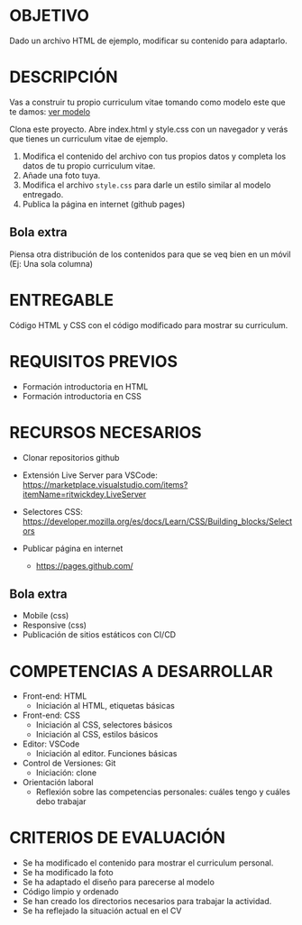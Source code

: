 OBJETIVO
========

Dado un archivo HTML de ejemplo, modificar su contenido para adaptarlo.

DESCRIPCIÓN
===========

Vas a construir tu propio curriculum vitae tomando como modelo este que te damos: [ver modelo](one-page-resume.png)

Clona este proyecto. Abre index.html y style.css con un navegador y verás que tienes un curriculum vitae de ejemplo.

1. Modifica el contenido del archivo con tus propios datos y completa los datos de tu propio curriculum vitae.
2. Añade una foto tuya.
3. Modifica el archivo `style.css` para darle un estilo similar al modelo entregado.
4. Publica la página en internet (github pages)

Bola extra
----------
Piensa otra distribución de los contenidos para que se veq bien en un móvil (Ej: Una sola columna)



ENTREGABLE
===========

Código HTML y CSS con el código modificado para mostrar su curriculum.

REQUISITOS PREVIOS
=====================

- Formación introductoria en HTML
- Formación introductoria en CSS

RECURSOS NECESARIOS
=====================

- Clonar repositorios github

- Extensión Live Server para VSCode:
https://marketplace.visualstudio.com/items?itemName=ritwickdey.LiveServer

- Selectores CSS:
https://developer.mozilla.org/es/docs/Learn/CSS/Building_blocks/Selectors

- Publicar página en internet
    - https://pages.github.com/

Bola extra
----------
- Mobile (css)
- Responsive (css)
- Publicación de sitios estáticos con CI/CD


COMPETENCIAS A DESARROLLAR
==========================

- Front-end: HTML
    - Iniciación al HTML, etiquetas básicas
- Front-end: CSS
    - Iniciación al CSS, selectores básicos
    - Iniciación al CSS, estilos básicos
- Editor: VSCode
    - Iniciación al editor. Funciones básicas
- Control de Versiones: Git
    - Iniciación: clone
- Orientación laboral
    - Reflexión sobre las competencias personales: cuáles tengo y cuáles debo trabajar

CRITERIOS DE EVALUACIÓN
=======================

- Se ha modificado el contenido para mostrar el curriculum personal.
- Se ha modificado la foto
- Se ha adaptado el diseño para parecerse al modelo
- Código limpio y ordenado
- Se han creado los directorios necesarios para trabajar la actividad.
- Se ha reflejado la situación actual en el CV
